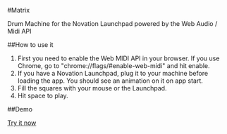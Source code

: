 #Matrix

Drum Machine for the Novation Launchpad powered by the Web Audio / Midi API

##How to use it

1. First you need to enable the Web MIDI API in your browser. If you use Chrome, go to "chrome://flags/#enable-web-midi" and hit enable.
2. If you have a Novation Launchpad, plug it to your machine before loading the app. You should see an animation on it on app start.
3. Fill the squares with your mouse or the Launchpad.
4. Hit space to play.

##Demo

[Try it now](http://balegoff.github.io/matrix/ "demo link")
